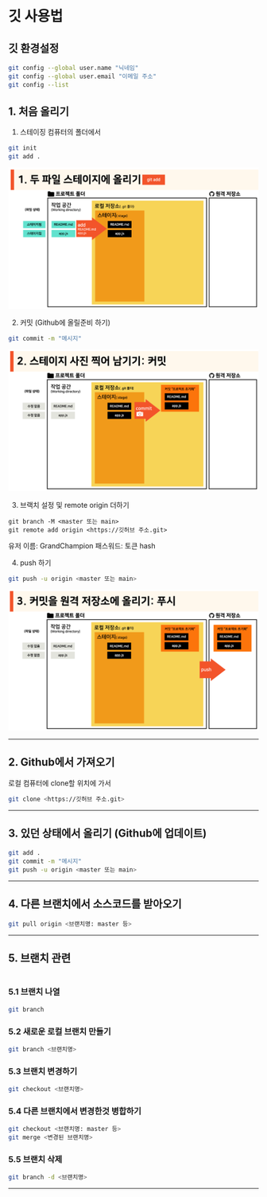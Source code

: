 # 깃 사용법

## 깃 환경설정
```bash
git config --global user.name "닉네임"
git config --global user.email "이메일 주소"
git config --list
```

## 1. 처음 올리기
1. 스테이징
컴퓨터의 폴더에서
```bash
git init
git add .
```
<!-- add에 관련된 이미지 -->
![add](./images/1.png)

2. 커밋 (Github에 올릴준비 하기)
```bash
git commit -m "메시지"
```
![commit](./images/2.png)

3. 브랙치 설정 및 remote origin 더하기
```
git branch -M <master 또는 main>
git remote add origin <https://깃허브 주소.git>
```
유저 이름: GrandChampion
패스워드: 토큰 hash

4. push 하기
```bash
git push -u origin <master 또는 main>
```
![push](./images/3.png)

---

## 2. Github에서 가져오기
로컬 컴퓨터에 clone할 위치에 가서
```bash
git clone <https://깃허브 주소.git>
```
---
## 3. 있던 상태에서 올리기 (Github에 업데이트)
```bash
git add .
git commit -m "메시지"
git push -u origin <master 또는 main>
```
---

## 4. 다른 브랜치에서 소스코드를 받아오기
```bash
git pull origin <브랜치명: master 등>
```
---

## 5. 브랜치 관련
```bash

```

### 5.1 브랜치 나열
```bash
git branch
```

### 5.2 새로운 로컬 브랜치 만들기
```bash
git branch <브랜치명>
```

### 5.3 브랜치 변경하기
```bash
git checkout <브랜치명>
```

### 5.4 다른 브랜치에서 변경한것 병합하기
```bash
git checkout <브랜치명: master 등>
git merge <변경된 브랜치명>
```

### 5.5 브랜치 삭제
```bash
git branch -d <브랜치명>
```

---
